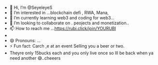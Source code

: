 - 👋 Hi, I’m @SeyeleyeS
- 👀 I’m interested in ...blockchain defi , RWA, Mana, 
- 🌱 I’m currently learning web3 and coding for web3...
- 💞️ I’m looking to collaborate on . peojects and monetization..
- 📫 How to reach me ...https://rubi.click/join/YOURUBI
- 
- 😄 Pronouns: ...
- ⚡ Fun fact: Carch ,e at an event Selling you a beer or two.
- Theyre only 15bucks each and you only live once so Ill be back when ya need another 😅..cheeers

<!---
SeyeleyeS/SeyeleyeS is a ✨ special ✨ repository because its `README.md` (this file) appears on your GitHub profile.
You can click the Preview link to take a look at your changes.
--->
